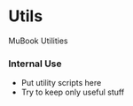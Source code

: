 Utils
=====

MuBook Utilities


### Internal Use

- Put utility scripts here
- Try to keep only useful stuff
